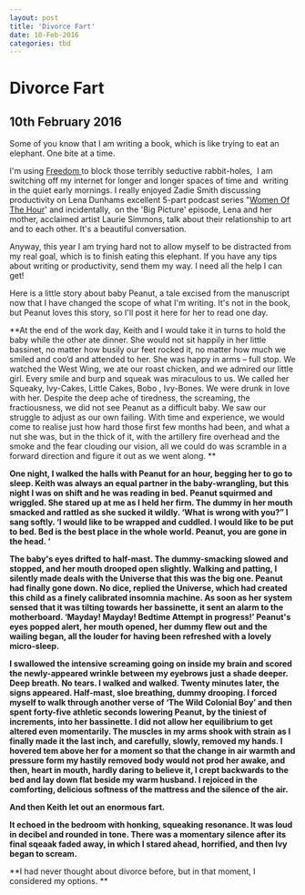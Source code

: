 ```yaml
---
layout: post
title: 'Divorce Fart'
date: 10-Feb-2016
categories: tbd
---
```


# Divorce Fart

## 10th February 2016

Some of you know that I am writing a book,   which is like trying to eat an elephant. One bite at a time.

I'm using <a href="https://freedom.to/">Freedom </a>to block those terribly seductive rabbit-holes,  I am switching off my internet for longer and longer spaces of time and  writing in the quiet early mornings. I really enjoyed Zadie Smith discussing productivity on Lena Dunhams excellent 5-part podcast series "<a href="https://soundcloud.com/womenofthehour">Women Of The Hour</a>' and incidentally,  on the 'Big Picture' episode, Lena and her mother, acclaimed artist Laurie Simmons, talk about their relationship to art and to each other. It's a beautiful conversation.

Anyway, this year I am trying hard not to allow myself to be distracted from my real goal, which is to finish eating this elephant. If you have any tips about writing or productivity, send them my way. I need all the help I can get!

Here is a little story about baby Peanut, a tale excised from the manuscript now that I have changed the scope of what I'm writing. It's not in the book, but Peanut loves this story, so I'll post it here for her to read one day.

**At the end of the work day, Keith and I would take it in turns to hold the baby while the other ate dinner. She would not sit happily in her little bassinet, no matter how busily our feet rocked it, no matter how much we smiled and coo’d and attended to her. She was happy in arms – full stop. We watched the West Wing, we ate our roast chicken, and we admired our little girl. Every smile and burp and squeak was miraculous to us. We called her Squeaky, Ivy-Cakes, Little Cakes, Bobo , Ivy-Bones. We were drunk in love with her. Despite the deep ache of tiredness, the screaming, the fractiousness, we did not see Peanut as a difficult baby. We saw our struggle to adjust as our own failing. With time and experience, we would come to realise just how hard those first few months had been, and what a nut she was, but in the thick of it, with the artillery fire overhead and the smoke and the fear clouding our vision, all we could do was scramble in a forward direction and figure it out as we went along. **

**One night, I walked the halls with Peanut for an hour, begging her to go to sleep. Keith was always an equal partner in the baby-wrangling, but this night I was on shift and he was reading in bed. Peanut squirmed and wriggled. She stared up at me as I held her firm. The dummy in her mouth smacked and rattled as she sucked it wildly. ‘What is wrong with you?” I sang softly. ‘I would like to be wrapped and cuddled. I would like to be put to bed. Bed is the best place in the whole world. Peanut, you are gone in the head. ‘**

**The baby's eyes drifted to half-mast. The dummy-smacking slowed and stopped, and her mouth drooped open slightly. Walking and patting, I silently made deals with the Universe that this was the big one. Peanut had finally gone down. No dice, replied the Universe, which had created this child as a finely calibrated insomnia machine. As soon as her system sensed that it was tilting towards her bassinette, it sent an alarm to the motherboard. ‘Mayday! Mayday! Bedtime Attempt in progress!’ Peanut's eyes popped alert, her mouth opened, her dummy flew out and the wailing began, all the louder for having been refreshed with a lovely micro-sleep.**

**I swallowed the intensive screaming going on inside my brain and scored the newly-appeared wrinkle between my eyebrows just a shade deeper. Deep breath. No tears. I walked and walked. Twenty minutes later, the signs appeared. Half-mast, sloe breathing, dummy drooping. I forced myself to walk through another verse of ‘The Wild Colonial Boy’ and then spent forty-five athletic seconds lowering Peanut, by the tiniest of increments, into her bassinette. I did not allow her equilibrium to get altered even momentarily. The muscles in my arms shook with strain as I finally made it the last inch, and carefully, slowly, removed my hands. I hovered tem above her for a moment so that the change in air warmth and pressure form my hastily removed body would not prod her awake, and then, heart in mouth, hardly daring to believe it, I crept backwards to the bed and lay down flat beside my warm husband. I rejoiced in the comforting, delicious softness of the mattress and the silence of the air.**

**And then Keith let out an enormous fart.**

**It echoed in the bedroom with honking, squeaking resonance. It was loud in decibel and rounded in tone. There was a momentary silence after its final sqeaak faded away, in which I stared ahead, horrified, and then Ivy began to scream.**

**I had never thought about divorce before, but in that moment, I considered my options. **
